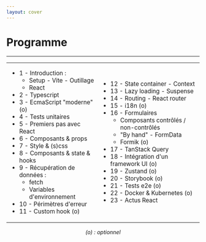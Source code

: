 ```yaml
---
layout: cover
---
```


# Programme

---

<table>
 <tr style="border: 0; font-size: 0.95em">
    <td>
        <ul>
            <li>1 - Introduction : 
                <ul>
                    <li>Setup - Vite - Outillage</li>
                    <li>React</li>
                </ul>
            </li>
            <li>2 - Typescript</li>
            <li>3 - EcmaScript "moderne" (o)</li>
            <li>4 - Tests unitaires</li>
            <li>5 - Premiers pas avec React</li>
            <li>6 - Composants & props</li>
            <li>7 - Style & (s)css</li>
            <li>8 - Composants & state & hooks</li>
            <li>9 - Récupération de données :
                <ul>
                    <li>fetch</li>
                    <li>Variables d'environnement</li>
                </ul>
            </li>
            <li>10 - Périmètres d'erreur</li>
            <li>11 - Custom hook (o)</li>
        </ul>
</td>
    <td>
        <ul>
            <li>12 - State container - Context</li>
            <li>13 - Lazy loading - Suspense</li>
            <li>14 - Routing - React router</li>
            <li>15 - i18n (o)</li>
            <li>16 - Formulaires
                <ul>
                    <li>Composants contrôlés / non-contrôlés</li>
                    <li>"By hand" - FormData</li>
                    <li>Formik (o)</li>
                </ul>
            </li>
            <li>17 - TanStack Query</li>
            <li>18 - Intégration d'un framework UI (o)</li>
            <li>19 - Zustand (o)</li>
            <li>20 - Storybook (o)</li>
            <li>21 - Tests e2e (o)</li>
            <li>22 - Docker & Kubernetes (o)</li>
            <li>23 - Actus React</li>
        </ul>
    </td>
 </tr>
</table>

<div style="text-align: center"><em>(o) : optionnel</em></div>
